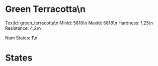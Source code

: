 # Green Terracotta\n
TextId: green_terracotta\n
MinId: 5818\n
MaxId: 5818\n
Hardness: 1,25\n
Resistance: 4,2\n

Num States: 1\n
# States
```

```